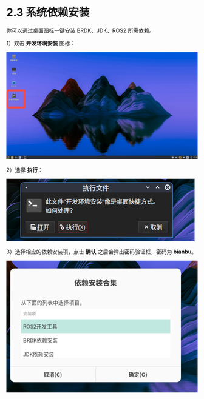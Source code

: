 # 2.3 系统依赖安装

你可以通过桌面图标一键安装 BRDK、JDK、ROS2 所需依赖。

1）双击 **开发环境安装** 图标：

![](./images/desktop.jpg)

2）选择 **执行**：

![](images/image1.png)



3）选择相应的依赖安装项，点击 **确认** 之后会弹出密码验证框，密码为 **bianbu**。

![](images/image.png)
